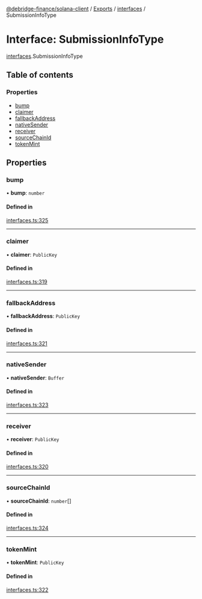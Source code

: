 [@debridge-finance/solana-client](../README.md) / [Exports](../modules.md) / [interfaces](../modules/interfaces.md) / SubmissionInfoType

# Interface: SubmissionInfoType

[interfaces](../modules/interfaces.md).SubmissionInfoType

## Table of contents

### Properties

- [bump](interfaces.SubmissionInfoType.md#bump)
- [claimer](interfaces.SubmissionInfoType.md#claimer)
- [fallbackAddress](interfaces.SubmissionInfoType.md#fallbackaddress)
- [nativeSender](interfaces.SubmissionInfoType.md#nativesender)
- [receiver](interfaces.SubmissionInfoType.md#receiver)
- [sourceChainId](interfaces.SubmissionInfoType.md#sourcechainid)
- [tokenMint](interfaces.SubmissionInfoType.md#tokenmint)

## Properties

### bump

• **bump**: `number`

#### Defined in

[interfaces.ts:325](https://github.com/debridge-finance/solana-contracts-client/blob/1b61583/src/interfaces.ts#L325)

___

### claimer

• **claimer**: `PublicKey`

#### Defined in

[interfaces.ts:319](https://github.com/debridge-finance/solana-contracts-client/blob/1b61583/src/interfaces.ts#L319)

___

### fallbackAddress

• **fallbackAddress**: `PublicKey`

#### Defined in

[interfaces.ts:321](https://github.com/debridge-finance/solana-contracts-client/blob/1b61583/src/interfaces.ts#L321)

___

### nativeSender

• **nativeSender**: `Buffer`

#### Defined in

[interfaces.ts:323](https://github.com/debridge-finance/solana-contracts-client/blob/1b61583/src/interfaces.ts#L323)

___

### receiver

• **receiver**: `PublicKey`

#### Defined in

[interfaces.ts:320](https://github.com/debridge-finance/solana-contracts-client/blob/1b61583/src/interfaces.ts#L320)

___

### sourceChainId

• **sourceChainId**: `number`[]

#### Defined in

[interfaces.ts:324](https://github.com/debridge-finance/solana-contracts-client/blob/1b61583/src/interfaces.ts#L324)

___

### tokenMint

• **tokenMint**: `PublicKey`

#### Defined in

[interfaces.ts:322](https://github.com/debridge-finance/solana-contracts-client/blob/1b61583/src/interfaces.ts#L322)
